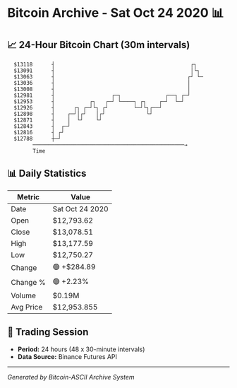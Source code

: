 # Bitcoin Archive - Sat Oct 24 2020 📊

## 📈 24-Hour Bitcoin Chart (30m intervals)

```
  $13118      ┤                                           ┌┐   
  $13091      ┤                                           │└┐  
  $13063      ┤                                          ┌┘ └─ 
  $13036      ┤                                          │     
  $13008      ┤                                          │     
  $12981      ┤                  ┌─┐              ┌──┐ ┌─┘     
  $12953      ┤           ┌┐   ┌─┘ └────┐ ┌┐    ┌─┘  └─┘       
  $12926      ┤      ┌┐ ┌─┘└┐ ┌┘        └─┘└┐┌──┘              
  $12898      ┤    ┌─┘│┌┘   │┌┘             └┘                 
  $12871      ┤    │  └┘    └┘                                 
  $12843      ┤  ┌─┘                                           
  $12816      ┤ ┌┘                                             
  $12788      ┼─┘                                              
        ────────────────────────────────────────────────→
        Time
```

## 📊 Daily Statistics

| Metric | Value |
|--------|-------|
| Date | Sat Oct 24 2020 |
| Open | $12,793.62 |
| Close | $13,078.51 |
| High | $13,177.59 |
| Low | $12,750.27 |
| Change | 🟢 +$284.89 |
| Change % | 🟢 +2.23% |
| Volume | $0.19M |
| Avg Price | $12,953.855 |

## 📅 Trading Session

- **Period:** 24 hours (48 x 30-minute intervals)
- **Data Source:** Binance Futures API

---
*Generated by Bitcoin-ASCII Archive System*
